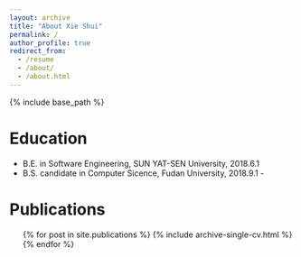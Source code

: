 ```yaml
---
layout: archive
title: "About Xie Shui"
permalink: /
author_profile: true
redirect_from:
  - /resume
  - /about/
  - /about.html
---
```


{% include base_path %}


Education
======
* B.E. in Software Engineering, SUN YAT-SEN University, 2018.6.1
* B.S. candidate in Computer Sicence, Fudan University, 2018.9.1 -


Publications
======
  <ul>{% for post in site.publications %}
    {% include archive-single-cv.html %}
  {% endfor %}</ul>
